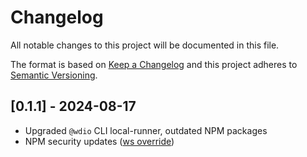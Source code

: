 # Changelog

All notable changes to this project will be documented in this file.

The format is based on [Keep a Changelog](https://keepachangelog.com/en/1.0.0) and this project adheres to [Semantic Versioning](https://semver.org/spec/v2.0.0.html).

## [0.1.1] - 2024-08-17

- Upgraded `@wdio` CLI local-runner, outdated NPM packages
- NPM security updates ([ws override](https://github.com/advisories/GHSA-3h5v-q93c-6h6q))
